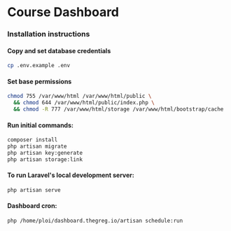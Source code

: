 # Course Dashboard
### Installation instructions
#### Copy and set database credentials
```bash
cp .env.example .env
```
#### Set base permissions
```bash
chmod 755 /var/www/html /var/www/html/public \
  && chmod 644 /var/www/html/public/index.php \
  && chmod -R 777 /var/www/html/storage /var/www/html/bootstrap/cache
```
#### Run initial commands:
```bash
composer install
php artisan migrate
php artisan key:generate
php artisan storage:link
```
#### To run Laravel's local development server:
```bash
php artisan serve
```
#### Dashboard cron:
```bash
php /home/ploi/dashboard.thegreg.io/artisan schedule:run
```

